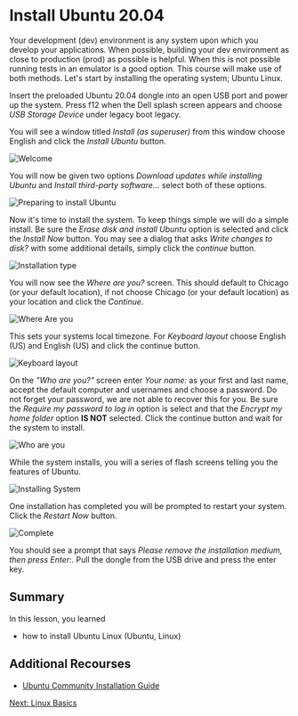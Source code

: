 # Install Ubuntu 20.04
Your development (dev) environment is any system upon which you develop your applications. When possible, building your dev environment as close to production (prod) as possible is helpful. When this is not possible running tests in an emulator is a good option. This course will make use of both methods. Let's start by installing the operating system; Ubuntu Linux.

Insert the preloaded Ubuntu 20.04 dongle into an open USB port and power up the system. Press f12 when the Dell splash screen appears and choose _USB Storage Device_ under legacy boot legacy.

You will see a window titled _Install (as superuser)_ from this window choose English and click the _Install Ubuntu_ button.  

![Welcome](/img/install_ubuntu/welcome.jpg)

You will now be given two options _Download updates while installing Ubuntu_ and _Install third-party software..._ select both of these options.

![Preparing to install Ubuntu](/img/install_ubuntu/prepare.jpg)

Now it's time to install the system. To keep things simple we will do a simple install. Be sure the _Erase disk and install Ubuntu_ option is selected and click the _Install Now_ button. You may see a dialog that asks _Write changes to disk?_ with some additional details, simply click the _continue_ button.

![Installation type](/img/install_ubuntu/install.jpg)

You will now see the _Where are you?_ screen. This should default to Chicago (or your default location), if not choose Chicago (or your default location) as your location and click the _Continue_.

![Where Are you](/img/install_ubuntu/where.jpg)

This sets your systems local timezone. For _Keyboard layout_ choose English (US) and English (US) and click the continue button.

![Keyboard layout](/img/install_ubuntu/keyboard.jpg)

On the _"Who are you?"_ screen enter _Your name:_ as your first and last name, accept the default computer and usernames and choose a password. Do not forget your password, we are not able to recover this for you. Be sure the _Require my password to log in_ option is select and that the _Encrypt my home folder_ option __IS NOT__ selected. Click the continue button and wait for the system to install.

![Who are you](/img/install_ubuntu/who.jpg)

While the system installs, you will a series of flash screens telling you the features of Ubuntu.

![Installing System](/img/install_ubuntu/installing.jpg)

One installation has completed you will be prompted to restart your system. Click the _Restart Now_ button.

![Complete](/img/install_ubuntu/complete.jpg)

You should see a prompt that says _Please remove the installation medium, then press Enter:_.
Pull the dongle from the USB drive and press the enter key.

## Summary
In this lesson, you learned
* how to install Ubuntu Linux (Ubuntu, Linux)

## Additional Recourses
* [Ubuntu Community Installation Guide](https://help.ubuntu.com/community/Installation)

[Next: Linux Basics](02-LinuxBasics.md)
